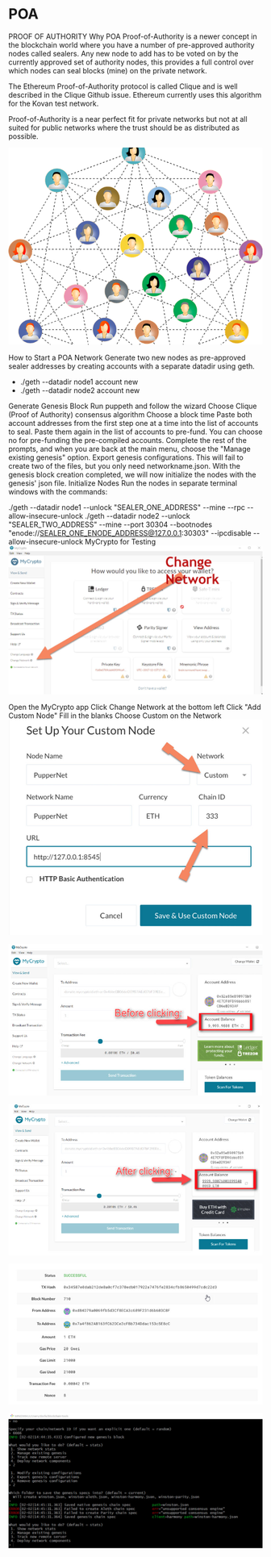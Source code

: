 # POA
PROOF OF AUTHORITY
Why POA
Proof-of-Authority is a newer concept in the blockchain world where you have a number of pre-approved authority nodes called sealers. Any new node to add has to be voted on by the currently approved set of authority nodes, this provides a full control over which nodes can seal blocks (mine) on the private network.

The Ethereum Proof-of-Authority protocol is called Clique and is well described in the Clique Github issue. Ethereum currently uses this algorithm for the Kovan test network.

Proof-of-Authority is a near perfect fit for private networks but not at all suited for public networks where the trust should be as distributed as possible.


![POA](https://github.com/docfern/POA/blob/main/pictures/POA.png)

How to Start a POA Network
Generate two new nodes as pre-approved sealer addresses by creating accounts with a separate datadir using geth.
- ./geth --datadir node1 account new
- ./geth --datadir node2 account new

Generate Genesis Block
Run puppeth and follow the wizard
Choose Clique (Proof of Authority) consensus algorithm
Choose a block time
Paste both account addresses from the first step one at a time into the list of accounts to seal.
Paste them again in the list of accounts to pre-fund.
You can choose no for pre-funding the pre-compiled accounts.
Complete the rest of the prompts, and when you are back at the main menu, choose the "Manage existing genesis" option.
Export genesis configurations. This will fail to create two of the files, but you only need networkname.json.
With the genesis block creation completed, we will now initialize the nodes with the genesis' json file.
Initialize Nodes
Run the nodes in separate terminal windows with the commands:

./geth --datadir node1 --unlock "SEALER_ONE_ADDRESS" --mine --rpc --allow-insecure-unlock
./geth --datadir node2 --unlock "SEALER_TWO_ADDRESS" --mine --port 30304 --bootnodes "enode://SEALER_ONE_ENODE_ADDRESS@127.0.0.1:30303" --ipcdisable --allow-insecure-unlock
MyCrypto for Testing
![Change Network](https://github.com/docfern/POA/blob/main/pictures/change_network.jpg)

Open the MyCrypto app
Click Change Network at the bottom left
Click "Add Custom Node"
Fill in the blanks
Choose Custom on the Network
![Custom](https://github.com/docfern/POA/blob/main/pictures/setup_custom.jpg)

![Before Clicking](https://github.com/docfern/POA/blob/main/pictures/before_clicking.jpg)


![After Clicking](https://github.com/docfern/POA/blob/main/pictures/after_clicking.jpg)


![Successful](https://github.com/docfern/POA/blob/main/pictures/successful.jpg)

![Winston Successful](https://github.com/docfern/POA/blob/main/pictures/winston.jpg)
